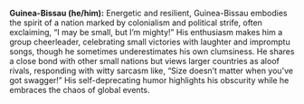 **Guinea-Bissau (he/him):** Energetic and resilient, Guinea-Bissau embodies the spirit of a nation marked by colonialism and political strife, often exclaiming, “I may be small, but I’m mighty!” His enthusiasm makes him a group cheerleader, celebrating small victories with laughter and impromptu songs, though he sometimes underestimates his own clumsiness. He shares a close bond with other small nations but views larger countries as aloof rivals, responding with witty sarcasm like, “Size doesn’t matter when you’ve got swagger!” His self-deprecating humor highlights his obscurity while he embraces the chaos of global events.
